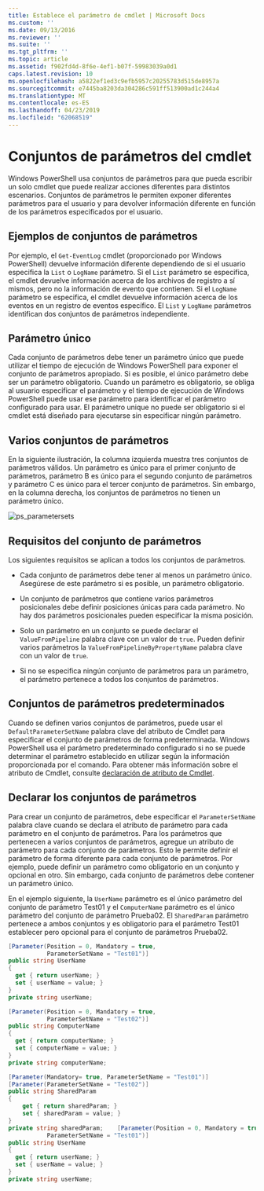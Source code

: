 ```yaml
---
title: Establece el parámetro de cmdlet | Microsoft Docs
ms.custom: ''
ms.date: 09/13/2016
ms.reviewer: ''
ms.suite: ''
ms.tgt_pltfrm: ''
ms.topic: article
ms.assetid: f902fd4d-8f6e-4ef1-b07f-59983039a0d1
caps.latest.revision: 10
ms.openlocfilehash: a5822ef1ed3c9efb5957c20255783d515de8957a
ms.sourcegitcommit: e7445ba8203da304286c591ff513900ad1c244a4
ms.translationtype: MT
ms.contentlocale: es-ES
ms.lasthandoff: 04/23/2019
ms.locfileid: "62068519"
---
```

# <a name="cmdlet-parameter-sets"></a>Conjuntos de parámetros del cmdlet

Windows PowerShell usa conjuntos de parámetros para que pueda escribir un solo cmdlet que puede realizar acciones diferentes para distintos escenarios. Conjuntos de parámetros le permiten exponer diferentes parámetros para el usuario y para devolver información diferente en función de los parámetros especificados por el usuario.

## <a name="examples-of-parameter-sets"></a>Ejemplos de conjuntos de parámetros

Por ejemplo, el `Get-EventLog` cmdlet (proporcionado por Windows PowerShell) devuelve información diferente dependiendo de si el usuario especifica la `List` o `LogName` parámetro. Si el `List` parámetro se especifica, el cmdlet devuelve información acerca de los archivos de registro a sí mismos, pero no la información de evento que contienen. Si el `LogName` parámetro se especifica, el cmdlet devuelve información acerca de los eventos en un registro de eventos específico. El `List` y `LogName` parámetros identifican dos conjuntos de parámetros independiente.

## <a name="unique-parameter"></a>Parámetro único

Cada conjunto de parámetros debe tener un parámetro único que puede utilizar el tiempo de ejecución de Windows PowerShell para exponer el conjunto de parámetros apropiado. Si es posible, el único parámetro debe ser un parámetro obligatorio. Cuando un parámetro es obligatorio, se obliga al usuario especificar el parámetro y el tiempo de ejecución de Windows PowerShell puede usar ese parámetro para identificar el parámetro configurado para usar. El parámetro unique no puede ser obligatorio si el cmdlet está diseñado para ejecutarse sin especificar ningún parámetro.

## <a name="multiple-parameter-sets"></a>Varios conjuntos de parámetros

En la siguiente ilustración, la columna izquierda muestra tres conjuntos de parámetros válidos. Un parámetro es único para el primer conjunto de parámetros, parámetro B es único para el segundo conjunto de parámetros y parámetro C es único para el tercer conjunto de parámetros. Sin embargo, en la columna derecha, los conjuntos de parámetros no tienen un parámetro único.

![ps_parametersets](../media/ps-parametersets.gif)

## <a name="parameter-set-requirements"></a>Requisitos del conjunto de parámetros

Los siguientes requisitos se aplican a todos los conjuntos de parámetros.

- Cada conjunto de parámetros debe tener al menos un parámetro único. Asegúrese de este parámetro si es posible, un parámetro obligatorio.

- Un conjunto de parámetros que contiene varios parámetros posicionales debe definir posiciones únicas para cada parámetro. No hay dos parámetros posicionales pueden especificar la misma posición.

- Solo un parámetro en un conjunto se puede declarar el `ValueFromPipeline` palabra clave con un valor de `true`. Pueden definir varios parámetros la `ValueFromPipelineByPropertyName` palabra clave con un valor de `true`.

- Si no se especifica ningún conjunto de parámetros para un parámetro, el parámetro pertenece a todos los conjuntos de parámetros.

## <a name="default-parameter-sets"></a>Conjuntos de parámetros predeterminados

Cuando se definen varios conjuntos de parámetros, puede usar el `DefaultParameterSetName` palabra clave del atributo de Cmdlet para especificar el conjunto de parámetros de forma predeterminada. Windows PowerShell usa el parámetro predeterminado configurado si no se puede determinar el parámetro establecido en utilizar según la información proporcionada por el comando. Para obtener más información sobre el atributo de Cmdlet, consulte [declaración de atributo de Cmdlet](./cmdlet-attribute-declaration.md).

## <a name="declaring-parameter-sets"></a>Declarar los conjuntos de parámetros

Para crear un conjunto de parámetros, debe especificar el `ParameterSetName` palabra clave cuando se declara el atributo de parámetro para cada parámetro en el conjunto de parámetros. Para los parámetros que pertenecen a varios conjuntos de parámetros, agregue un atributo de parámetro para cada conjunto de parámetros. Esto le permite definir el parámetro de forma diferente para cada conjunto de parámetros. Por ejemplo, puede definir un parámetro como obligatorio en un conjunto y opcional en otro. Sin embargo, cada conjunto de parámetros debe contener un parámetro único.

En el ejemplo siguiente, la `UserName` parámetro es el único parámetro del conjunto de parámetro Test01 y el `ComputerName` parámetro es el único parámetro del conjunto de parámetro Prueba02. El `SharedParam` parámetro pertenece a ambos conjuntos y es obligatorio para el parámetro Test01 establecer pero opcional para el conjunto de parámetros Prueba02.

```csharp
[Parameter(Position = 0, Mandatory = true,
           ParameterSetName = "Test01")]
public string UserName
{
  get { return userName; }
  set { userName = value; }
}
private string userName;

[Parameter(Position = 0, Mandatory = true,
           ParameterSetName = "Test02")]
public string ComputerName
{
  get { return computerName; }
  set { computerName = value; }
}
private string computerName;

[Parameter(Mandatory= true, ParameterSetName = "Test01")]
[Parameter(ParameterSetName = "Test02")]
public string SharedParam
{
    get { return sharedParam; }
    set { sharedParam = value; }
}
private string sharedParam;    [Parameter(Position = 0, Mandatory = true,
           ParameterSetName = "Test01")]
public string UserName
{
  get { return userName; }
  set { userName = value; }
}
private string userName;
```